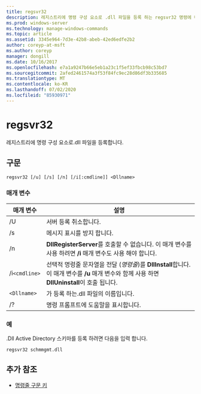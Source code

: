 ```yaml
---
title: regsvr32
description: 레지스트리에 명령 구성 요소로 .dll 파일을 등록 하는 regsvr32 명령에 대 한 참조 문서입니다.
ms.prod: windows-server
ms.technology: manage-windows-commands
ms.topic: article
ms.assetid: 3345e964-7d3e-42b8-abeb-42ed6edfe2b2
author: coreyp-at-msft
ms.author: coreyp
manager: dongill
ms.date: 10/16/2017
ms.openlocfilehash: e7a1a9247b66e5eb1a23c1f5ef33fbcb98c53bd7
ms.sourcegitcommit: 2afed2461574a3f53f84fc9ec28d86df3b335685
ms.translationtype: MT
ms.contentlocale: ko-KR
ms.lasthandoff: 07/02/2020
ms.locfileid: "85930971"
---
```

# <a name="regsvr32"></a>regsvr32

레지스트리에 명령 구성 요소로.dll 파일을 등록합니다.

## <a name="syntax"></a>구문

```
regsvr32 [/u] [/s] [/n] [/i[:cmdline]] <Dllname>
```

### <a name="parameters"></a>매개 변수

| 매개 변수 | 설명 |
|--|--|
| /U | 서버 등록 취소합니다. |
| /s | 메시지 표시를 방지 합니다. |
| /n | **DllRegisterServer**를 호출할 수 없습니다. 이 매개 변수를 사용 하려면 **/i** 매개 변수도 사용 해야 합니다. |
| /i`<cmdline>` | 선택적 명령줄 문자열을 전달 (*명령줄*)를 **DllInstall**합니다. 이 매개 변수를 **/u** 매개 변수와 함께 사용 하면 **DllUninstall**이 호출 됩니다. |
| `<Dllname>` | 가 등록 하는.dll 파일의 이름입니다. |
| /? | 명령 프롬프트에 도움말을 표시합니다. |

### <a name="examples"></a>예

.Dll Active Directory 스키마를 등록 하려면 다음을 입력 합니다.

```
regsvr32 schmmgmt.dll
```

## <a name="additional-references"></a>추가 참조

- [명령줄 구문 키](command-line-syntax-key.md)
